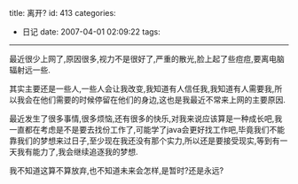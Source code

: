 title: 离开?
id: 413
categories:
  - 日记
date: 2007-04-01 02:09:22
tags:
---

最近很少上网了,原因很多,视力不是很好了,严重的散光,脸上起了些痘痘,要离电脑辐射远一些.

其实主要还是一些人,一些人会让我改变,我知道有人信任我,我知道有人需要我,所以我会在他们需要的时候停留在他们的身边,这也是我最近不常来上网的主要原因.

最近发生了很多事情,很多烦恼,还有很多的快乐,对我来说应该算是一种成长吧,我一直都在考虑是不是要去找份工作了,可能学了java会更好找工作吧,毕竟我们不能靠我们的梦想来过日子,至少现在我还没有那个实力,所以还是要接受现实,等到有一天我有能力了,我会继续追逐我的梦想.

我不知道这算不算放弃,也不知道未来会怎样,是暂时?还是永远?